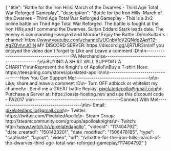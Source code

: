 {
    "title": "Battle for the Iron Hills: March of the Dwarves - Third Age Total War Reforged Gameplay",
    "description": "Battle for the Iron Hills: March of the Dwarves - Third Age Total War Reforged Gameplay - This is a 2v2 online battle on Third Age Total War Reforged. The battle is fought at the Iron Hills and I command the Dwarves. Sultan Eddard Stark leads dale. The enemy is commanding Isengard and Mordor! Enjoy the Battle :D\n\nSultan's channel: https:\/\/www.youtube.com\/channel\/UCnbVfcV2QNdg2ApY12-AgZQ\n\nJOIN MY DISCORD SERVER: https:\/\/discord.gg\/JjR7UR3\n\nIf you enjoyed the video don't forget to Like and Leave a comment :D\n\n-----------------------------------------PA Merchandise---------------------------------------------\n\nBUYING A SHIRT WILL SUPPORT A CHARITY!\n\nRepresent the Knight's of Apollo!\nBuy a T-shirt Here: https:\/\/teespring.com\/stores\/pixelated-apollo\n\n----------------------------------How You Can Support Me! -----------------------------------\n\n- Like, share and leave a comment :D\n- Turn OFF adblock or whitelist my channel\n- Send me a GREAT battle Replay: pixelatedapollo@gmail.com\n- Purchase a Server at: https:\/\/oasis-hosting.net\/ and use this discount code - PA2017 \n\n------------------------------------------Connect With Me!-----------------------------------------\n\n- Email: pixelatedapollo@gmail.com\n- Twitter: https:\/\/twitter.com\/PixelatedApollo\n- Steam Group:  http:\/\/steamcommunity.com\/groups\/apollosknights\n- Twitch: http:\/\/www.twitch.tv\/pixelatedapollo",
    "videoid": "117404792",
    "date_created": "1501423201",
    "date_modified": "1506478185",
    "type": "captivate",
    "layout": "video",
    "url": "\/v\/battle-for-the-iron-hills-march-of-the-dwarves-third-age-total-war-reforged-gameplay\/117404792"
}